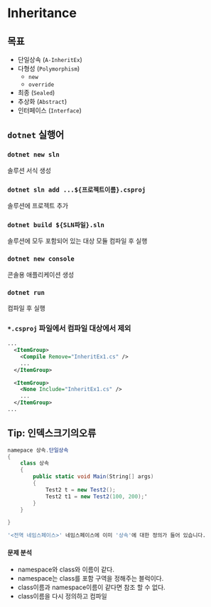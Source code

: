 # Inheritance

## 목표
 - 단일상속 (`A-InheritEx`)
 - 다형성 (`Polymorphism`)
     - `new`
     - `override`
 - 최종 (`Sealed`)
 - 추상화 (`Abstract`)
 - 인터페이스 (`Interface`)

## `dotnet` 실행어

### `dotnet new sln`
솔루션 서식 생성

### `dotnet sln add ...${프로젝트이름}.csproj`
솔루션에 프로젝트 추가 

### `dotnet build ${SLN파일}.sln`
솔루션에 모두 포함되어 있는 대상 모듈 컴파일 후 실행 

### `dotnet new console`
콘솔용 애플리케이션 생성

### `dotnet run`
컴파일 후 실행

### `*.csproj` 파일에서 컴파일 대상에서 제외

```xml
...
  <ItemGroup>
    <Compile Remove="InheritEx1.cs" />
    ...
  </ItemGroup>

  <ItemGroup>
    <None Include="InheritEx1.cs" />
    ...
  </ItemGroup>
...
```


## Tip: 인덱스크기의오류

```cs
namepace 상속.단일상속
{
    class 상속
    {
        public static void Main(String[] args)
        {
            Test2 t = new Test2();
            Test2 t1 = new Test2(100, 200);'
        }
    }

}
```

```bash
'<전역 네임스페이스>' 네임스페이스에 이미 '상속'에 대한 정의가 들어 있습니다.
```

#### 문제 분석
- namespace와 class와 이름이 같다.
- namespace는 class를 포함 구역을 정해주는 블럭이다.
- class이름과 namespace이름이 같다면 참조 할 수 없다.
- class이름을 다시 정의하고 컴파일

